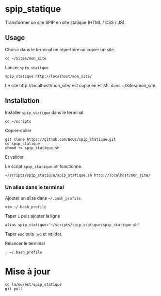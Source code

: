 # spip_statique
Transformer un site SPIP en site statique (HTML / CSS / JS).

## Usage

Choisir dans le terminal un répertoire où copier un site. 
```
cd ~/Sites/mon_site
```
Lancer `spip_statique`.
```
spip_statique http://localhost/mon_site/
```
Le site http://localhost/mon_site/ est copié en HTML dans ~/Sites/mon_site.

## Installation
Installer `spip_statique` dans le terminal
```
cd ~/scripts
```
Copier-coller
```
git clone https://github.com/BoOz/spip_statique.git
cd spip_statique
chmod +x spip_statique.sh
```
Et valider

Le script `spip_statique.sh` fonctionne.
```
~/scripts/spip_statique/spip_statique.sh http://localhost/mon_site/
```

### Un alias dans le terminal
Ajouter un alias dans `~/.bash_profile`.
```
vim ~/.bash_profile
```
Taper `i` puis ajouter la ligne
```
alias spip_statique="~/scripts/spip_statique/spip_statique.sh"
```
Taper `esc` puis `:wq` et valider.

Relancer le terminal
```
. ~/.bash_profile
```

# Mise à jour
```
cd la/ou/est/spip_statique
git pull
```

